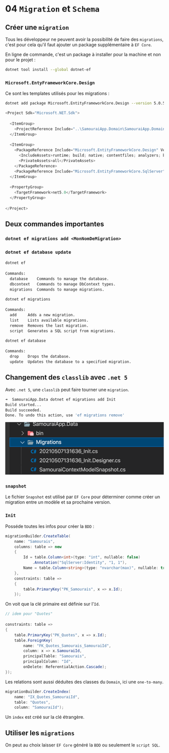 # 04 `Migration` et `Schema`

## Créer une `migration`

Tous les développeur ne peuvent avoir la possibilité de faire des `migrations`, c'est pour cela qu'il faut ajouter un package supplémentaire à `EF Core`.

En ligne de commande, c'est un package à installer pour la machine et non pour le projet :

```bash
dotnet tool install --global dotnet-ef
```



### `Microsoft.EntyFrameworkCore.Design`

Ce sont les templates utilisés pour les migrations :

```bash
dotnet add package Microsoft.EntityFrameworkCore.Design --version 5.0.5
```

```cs
<Project Sdk="Microsoft.NET.Sdk">

  <ItemGroup>
    <ProjectReference Include="..\SamouraiApp.Domain\SamouraiApp.Domain.csproj" />
  </ItemGroup>

  <ItemGroup>
    <PackageReference Include="Microsoft.EntityFrameworkCore.Design" Version="5.0.5">
      <IncludeAssets>runtime; build; native; contentfiles; analyzers; buildtransitive</IncludeAssets>
      <PrivateAssets>all</PrivateAssets>
    </PackageReference>
    <PackageReference Include="Microsoft.EntityFrameworkCore.SqlServer" Version="5.0.5" />
  </ItemGroup>

  <PropertyGroup>
    <TargetFramework>net5.0</TargetFramework>
  </PropertyGroup>

</Project>
```



## Deux commandes importantes

### `dotnet ef migrations add <MonNomDeMigration>`

### `dotnet ef database update`

```bash
dotnet ef

Commands:
  database    Commands to manage the database.
  dbcontext   Commands to manage DbContext types.
  migrations  Commands to manage migrations.
```

```bash
dotnet ef migrations

Commands:
  add     Adds a new migration.
  list    Lists available migrations.
  remove  Removes the last migration.
  script  Generates a SQL script from migrations.
```

```bash
dotnet ef database

Commands:
  drop    Drops the database.
  update  Updates the database to a specified migration.
```



## Changement des `classlib` avec `.net 5`

Avec `.net 5`, une `classlib` peut faire tourner une `migration`.

```bash
➜  SamouraiApp.Data dotnet ef migrations add Init
Build started...
Build succeeded.
Done. To undo this action, use 'ef migrations remove'
```

<img src="assets/init-migrtaion-samurai-data.png" alt="init-migrtaion-samurai-data" style="zoom:50%;" />

### `snapshot`

Le fichier `Snapshot` est utilisé par `EF Core` pour déterminer comme créer un migration entre un modèle et sa prochaine version.

### `Init`

Posséde toutes les infos pour créer la `BDD` :

```cs
migrationBuilder.CreateTable(
    name: "Samourais",
    columns: table => new
    {
        Id = table.Column<int>(type: "int", nullable: false)
            .Annotation("SqlServer:Identity", "1, 1"),
        Name = table.Column<string>(type: "nvarchar(max)", nullable: true)
    },
    constraints: table =>
    {
        table.PrimaryKey("PK_Samourais", x => x.Id);
    });
```

On voit que la clé primaire est définie sur l'`Id`.

```cs
// idem pour "Quotes"

constraints: table =>
{
    table.PrimaryKey("PK_Quotes", x => x.Id);
    table.ForeignKey(
        name: "FK_Quotes_Samourais_SamouraiId",
        column: x => x.SamouraiId,
        principalTable: "Samourais",
        principalColumn: "Id",
        onDelete: ReferentialAction.Cascade);
});
```

Les relations sont aussi déduites des classes du `Domain`, ici une `one-to-many`.

```cs
migrationBuilder.CreateIndex(
    name: "IX_Quotes_SamouraiId",
    table: "Quotes",
    column: "SamouraiId");
```

Un `index` est créé sur la clé étrangère.



## Utiliser les `migrations`

On peut au choix laisser `EF Core` généré la `BDD` ou seulement le `script SQL`.